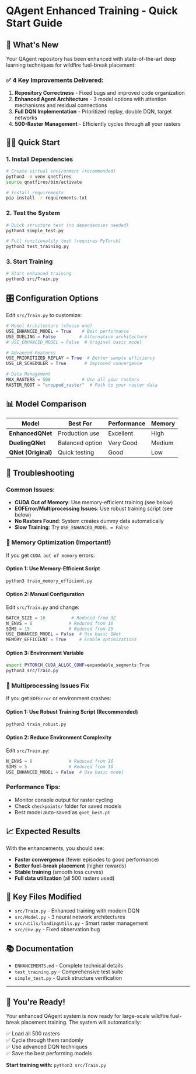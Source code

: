 # QAgent Enhanced Training - Quick Start Guide

## 🚀 What's New

Your QAgent repository has been enhanced with state-of-the-art deep learning techniques for wildfire fuel-break placement:

### ✅ **4 Key Improvements Delivered:**

1. **Repository Correctness** - Fixed bugs and improved code organization
2. **Enhanced Agent Architecture** - 3 model options with attention mechanisms and residual connections  
3. **Full DQN Implementation** - Prioritized replay, double DQN, target networks
4. **500-Raster Management** - Efficiently cycles through all your rasters

## 🏃‍♂️ Quick Start

### 1. Install Dependencies
```bash
# Create virtual environment (recommended)
python3 -m venv qnetfires
source qnetfires/bin/activate

# Install requirements
pip install -r requirements.txt
```

### 2. Test the System
```bash
# Quick structure test (no dependencies needed)
python3 simple_test.py

# Full functionality test (requires PyTorch)
python3 test_training.py
```

### 3. Start Training
```bash
# Start enhanced training
python3 src/Train.py
```

## 🎛️ Configuration Options

Edit `src/Train.py` to customize:

```python
# Model Architecture (choose one)
USE_ENHANCED_MODEL = True    # Best performance
USE_DUELING = False         # Alternative architecture
# USE_ENHANCED_MODEL = False  # Original basic model

# Advanced Features
USE_PRIORITIZED_REPLAY = True  # Better sample efficiency
USE_LR_SCHEDULER = True       # Improved convergence

# Data Management
MAX_RASTERS = 500            # Use all your rasters
RASTER_ROOT = "cropped_raster"  # Path to your raster data
```

## 📊 Model Comparison

| Model | Best For | Performance | Memory |
|-------|----------|-------------|---------|
| **EnhancedQNet** | Production use | Excellent | High |
| **DuelingQNet** | Balanced option | Very Good | Medium |
| **QNet (Original)** | Quick testing | Good | Low |

## 🔧 Troubleshooting

### Common Issues:
- **CUDA Out of Memory**: Use memory-efficient training (see below)
- **EOFError/Multiprocessing Issues**: Use robust training script (see below)
- **No Rasters Found**: System creates dummy data automatically
- **Slow Training**: Try `USE_ENHANCED_MODEL = False`

### 🧠 Memory Optimization (Important!)

If you get `CUDA out of memory` errors:

#### Option 1: Use Memory-Efficient Script
```bash
python3 train_memory_efficient.py
```

#### Option 2: Manual Configuration
Edit `src/Train.py` and change:
```python
BATCH_SIZE = 16          # Reduced from 32
N_ENVS = 8              # Reduced from 16  
SIMS = 15               # Reduced from 25
USE_ENHANCED_MODEL = False  # Use basic QNet
MEMORY_EFFICIENT = True     # Enable optimizations
```

#### Option 3: Environment Variable
```bash
export PYTORCH_CUDA_ALLOC_CONF=expandable_segments:True
python3 src/Train.py
```

### 🔧 Multiprocessing Issues Fix

If you get `EOFError` or environment crashes:

#### Option 1: Use Robust Training Script (Recommended)
```bash
python3 train_robust.py
```

#### Option 2: Reduce Environment Complexity
Edit `src/Train.py`:
```python
N_ENVS = 8              # Reduced from 16
SIMS = 5                # Reduced from 10
USE_ENHANCED_MODEL = False  # Use basic model
```

### Performance Tips:
- Monitor console output for raster cycling
- Check `checkpoints/` folder for saved models
- Best model auto-saved as `qnet_best.pt`

## 📈 Expected Results

With the enhancements, you should see:
- **Faster convergence** (fewer episodes to good performance)
- **Better fuel-break placement** (higher rewards)
- **Stable training** (smooth loss curves)
- **Full data utilization** (all 500 rasters used)

## 🎯 Key Files Modified

- `src/Train.py` - Enhanced training with modern DQN
- `src/Model.py` - 3 neural network architectures
- `src/utils/loadingUtils.py` - Smart raster management
- `src/Env.py` - Fixed observation bug

## 📚 Documentation

- `ENHANCEMENTS.md` - Complete technical details
- `test_training.py` - Comprehensive test suite
- `simple_test.py` - Quick structure verification

---

## 🎉 You're Ready!

Your enhanced QAgent system is now ready for large-scale wildfire fuel-break placement training. The system will automatically:

✅ Load all 500 rasters  
✅ Cycle through them randomly  
✅ Use advanced DQN techniques  
✅ Save the best performing models  

**Start training with:** `python3 src/Train.py`